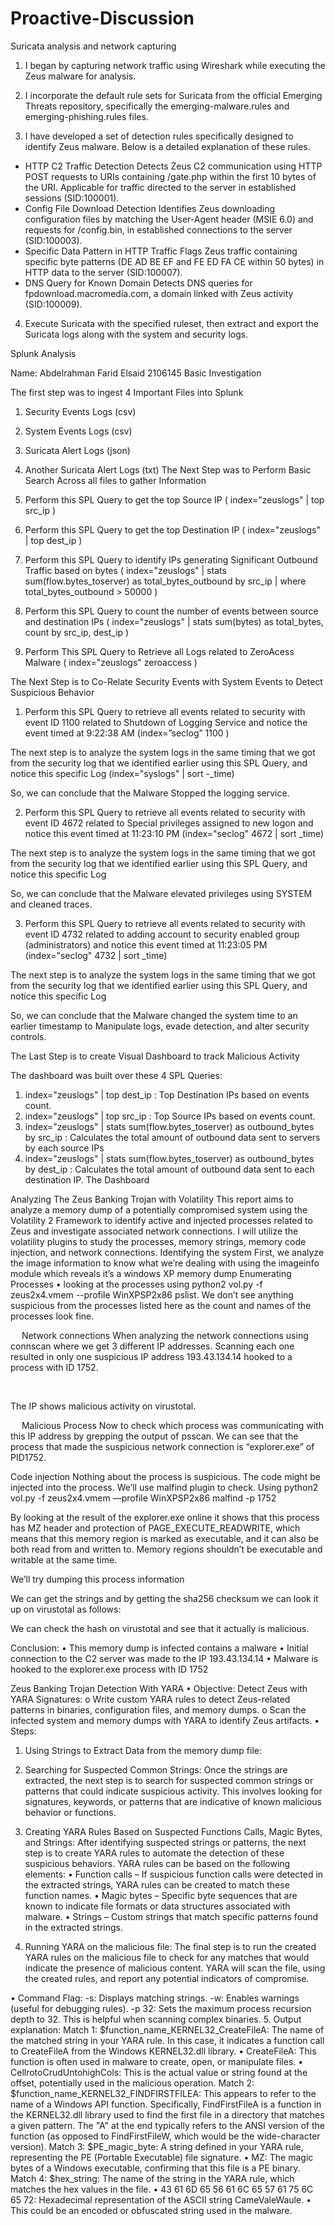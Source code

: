 # Proactive-Discussion

Suricata analysis and network capturing

1.	I began by capturing network traffic using Wireshark while executing the Zeus malware for analysis.
 

2.	I incorporate the default rule sets for Suricata from the official Emerging Threats repository, specifically the emerging-malware.rules and emerging-phishing.rules files.

3.	I have developed a set of detection rules specifically designed to identify Zeus malware. Below is a detailed explanation of these rules.


-	HTTP C2 Traffic Detection
Detects Zeus C2 communication using HTTP POST requests to URIs containing /gate.php within the first 10 bytes of the URI. Applicable for traffic directed to the server in established sessions (SID:100001).
-	Config File Download Detection
Identifies Zeus downloading configuration files by matching the User-Agent header (MSIE 6.0) and requests for /config.bin, in established connections to the server (SID:100003).
-	Specific Data Pattern in HTTP Traffic
Flags Zeus traffic containing specific byte patterns (DE AD BE EF and FE ED FA CE within 50 bytes) in HTTP data to the server (SID:100007).
-	DNS Query for Known Domain
Detects DNS queries for fpdownload.macromedia.com, a domain linked with Zeus activity (SID:100009).

4.	Execute Suricata with the specified ruleset, then extract and export the Suricata logs along with the system and security logs.
 

  
Splunk Analysis

Name: Abdelrahman Farid Elsaid 	2106145
Basic Investigation 

The first step was to ingest 4 Important Files into Splunk 
1)	Security Events Logs (csv)
2)	System Events Logs (csv)
3)	Suricata Alert Logs (json)
4)	Another Suricata Alert Logs (txt)
The Next Step was to Perform Basic Search Across all files to gather Information
1)	Perform this SPL Query to get the top Source IP 
( index="zeuslogs" | top src_ip )
 

2)	Perform this SPL Query to get the top Destination IP 
( index="zeuslogs" | top dest_ip )
 
3)	Perform this SPL Query to identify IPs generating Significant Outbound Traffic based on bytes
( index="zeuslogs" | stats sum(flow.bytes_toserver) as total_bytes_outbound by src_ip | where total_bytes_outbound > 50000 )
 

4)	Perform this SPL Query to count the number of events between source and destination IPs
( index="zeuslogs" | stats sum(bytes) as total_bytes, count by src_ip, dest_ip )
 


5)	Perform This SPL Query to Retrieve all Logs related to ZeroAcess Malware
( index="zeuslogs" zeroaccess ) 

 

The Next Step is to Co-Relate Security Events with System Events to Detect Suspicious Behavior

1)	Perform this SPL Query to retrieve all events related to security with event ID 1100 related to Shutdown of Logging Service and notice the event timed at 9:22:38 AM 
(index=”seclog” 1100 )
 
The next step is to analyze the system logs in the same timing that we got from the security log that we identified earlier using this SPL Query, and notice this specific Log
(index="syslogs" | sort -_time)
 

So, we can conclude that the Malware Stopped the logging service.

2)	Perform this SPL Query to retrieve all events related to security with event ID 4672 related to Special privileges assigned to new logon and notice this event timed at 11:23:10 PM 
(index="seclog" 4672 | sort _time)
 
The next step is to analyze the system logs in the same timing that we got from the security log that we identified earlier using this SPL Query, and notice this specific Log
 

So, we can conclude that the Malware elevated privileges using SYSTEM and cleaned traces.


3)	Perform this SPL Query to retrieve all events related to security with event ID 4732 related to adding account to security enabled group (administrators) and notice this event timed at 11:23:05 PM 
(index="seclog" 4732 | sort _time) 

 
The next step is to analyze the system logs in the same timing that we got from the security log that we identified earlier using this SPL Query, and notice this specific Log
 

So, we can conclude that the Malware changed the system time to an earlier timestamp to Manipulate logs, evade detection, and alter security controls.

The Last Step is to create Visual Dashboard to track Malicious Activity

The dashboard was built over these 4 SPL Queries:
1)	index="zeuslogs" | top dest_ip  : Top Destination IPs based on events count.
2)	index="zeuslogs" | top src_ip  : Top Source IPs based on events count.
3)	index="zeuslogs" | stats sum(flow.bytes_toserver) as outbound_bytes by src_ip : Calculates the total amount of outbound data sent to servers by each source IPs
4)	index="zeuslogs" | stats sum(flow.bytes_toserver) as outbound_bytes by dest_ip : Calculates the total amount of outbound data sent to each destination IP.
The Dashboard

 

  
Analyzing The Zeus Banking Trojan with Volatility
This report aims to analyze a memory dump of a potentially compromised system using the Volatility 2 Framework to identify active and injected processes related to Zeus and investigate associated network connections. I will utilize the volatility plugins to study the processes, memory strings, memory code injection, and network connections.
Identifying the system
First, we analyze the image information to know what we’re dealing with using the imageinfo module which reveals it’s a windows XP memory dump
Enumerating Processes
•	looking at the processes using python2 vol.py -f zeus2x4.vmem --profile WinXPSP2x86 pslist. We don’t see anything suspicious from the processes listed here as the count and names of the processes look fine.

 
Network connections
When analyzing the network connections using connscan where we get 3 different IP addresses. Scanning each one resulted in only one suspicious IP address 193.43.134.14 hooked to a process with ID 1752.

 

The IP shows malicious activity on virustotal.


 
Malicious Process
Now to check which process was communicating with this IP address by grepping the output of psscan. We can see that the process that made the suspicious network connection is “explorer.exe” of PID1752.

 















Code injection
Nothing about the process is suspicious. The code might be injected into the process. We’ll use malfind plugin to check.
Using python2 vol.py -f zeus2x4.vmem —profile WinXPSP2x86 malfind -p 1752

By looking at the result of the explorer.exe online it shows that this process has MZ header and protection of PAGE_EXECUTE_READWRITE, which means that this memory region is marked as executable, and it can also be both read from and written to. Memory regions shouldn’t be executable and writable at the same time.






We’ll try dumping this process information  










We can get the strings and by getting the sha256 checksum we can look it up on virustotal as follows:

 







We can check the hash on virustotal and see that it actually is malicious.
 

Conclusion:
•	This memory dump is infected contains a malware 
•	Initial connection to the C2 server was made to the IP 193.43.134.14
•	Malware is hooked to the explorer.exe process with ID 1752

 
Zeus Banking Trojan Detection With YARA
•	Objective:
Detect Zeus with YARA Signatures:
o	Write custom YARA rules to detect
Zeus-related patterns in binaries, configuration files, and memory dumps.
o	Scan the infected system and memory dumps
with YARA to identify Zeus artifacts.
•	Steps:
1.	Using Strings to Extract Data from the memory dump file:
 
 

2.	Searching for Suspected Common Strings:
Once the strings are extracted, the next step is to search for suspected common strings or patterns that could indicate suspicious activity. This involves looking for signatures, keywords, or patterns that are indicative of known malicious behavior or functions.
3.	Creating YARA Rules Based on Suspected Functions Calls, Magic Bytes, and Strings:
After identifying suspected strings or patterns, the next step is to create YARA rules to automate the detection of these suspicious behaviors. YARA rules can be based on the following elements:
•	Function calls – If suspicious function calls were detected in the extracted strings, YARA rules can be created to match these function names.
•	Magic bytes – Specific byte sequences that are known to indicate file formats or data structures associated with malware.
•	Strings – Custom strings that match specific patterns found in the extracted strings.
 





4.	Running YARA on the malicious file:
The final step is to run the created YARA rules on the malicious file to check for any matches that would indicate the presence of malicious content. YARA will scan the file, using the created rules, and report any potential indicators of compromise.
 
 



•	Command Flag:
-s: Displays matching strings.
-w: Enables warnings (useful for debugging rules).
-p 32: Sets the maximum process recursion depth to 32. This is helpful when scanning     complex binaries.
5.	Output explanation:
Match 1:
$function_name_KERNEL32_CreateFileA: The name of the matched string in your YARA rule. In this case, it indicates a function call to CreateFileA from the Windows KERNEL32.dll library.
•	CreateFileA: This function is often used in malware to create, open, or manipulate files.
•	CellrotoCrudUntohighCols: This is the actual value or string found at the offset, potentially used in the malicious operation.
Match 2:
$function_name_KERNEL32_FINDFIRSTFILEA: This appears to refer to the name of a Windows API function. Specifically, FindFirstFileA is a function in the KERNEL32.dll library used to find the first file in a directory that matches a given pattern. The "A" at the end typically refers to the ANSI version of the function (as opposed to FindFirstFileW, which would be the wide-character version).
Match 3:
$PE_magic_byte: A string defined in your YARA rule, representing the PE (Portable Executable) file signature.
•	MZ: The magic bytes of a Windows executable, confirming that this file is a PE binary.
Match 4:
$hex_string: The name of the string in the YARA rule, which matches the hex values in the file.
•	43 61 6D 65 56 61 6C 65 57 61 75 6C 65 72: Hexadecimal representation of the ASCII string CameValeWaule.
•	This could be an encoded or obfuscated string used in the malware.




